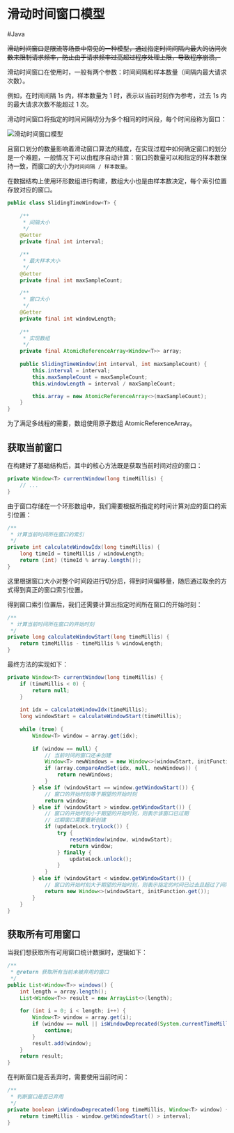 # 滑动时间窗口模型
#Java 

~~滑动时间窗口是限流等场景中常见的一种模型，通过指定时间间隔内最大的访问次数来限制请求频率，防止由于请求频率过高超过程序处理上限，导致程序崩溃。~~

滑动时间窗口在使用时，一般有两个参数：时间间隔和样本数量（间隔内最大请求次数）。

例如，在时间间隔 1s 内，样本数量为 1 时，表示以当前时刻作为参考，过去 1s 内的最大请求次数不能超过 1 次。

滑动时间窗口将指定的时间间隔切分为多个相同的时间段，每个时间段称为窗口：

![滑动时间窗口模型](https://my-images-repo.oss-cn-hangzhou.aliyuncs.com/java/%E6%BB%91%E5%8A%A8%E6%97%B6%E9%97%B4%E7%AA%97%E5%8F%A3%E6%A8%A1%E5%9E%8B.png)

且窗口划分的数量影响着滑动窗口算法的精度，在实现过程中如何确定窗口的划分是一个难题，一般情况下可以由程序自动计算：窗口的数量可以和指定的样本数保持一致，而窗口的大小为`时间间隔 / 样本数量`。

在数据结构上使用环形数组进行构建，数组大小也是由样本数决定，每个索引位置存放对应的窗口。

```java
public class SlidingTimeWindow<T> {
	
	/**  
	 * 间隔大小  
	 */  
	@Getter  
	private final int interval;  

	/**  
	 * 最大样本大小  
	 */  
	@Getter  
	private final int maxSampleCount;  

	/**  
	 * 窗口大小  
	 */  
	@Getter  
	private final int windowLength;
	
	/**  
	 * 实现数组  
	 */  
	private final AtomicReferenceArray<Window<T>> array;
	
	public SlidingTimeWindow(int interval, int maxSampleCount) {  
		this.interval = interval;  
		this.maxSampleCount = maxSampleCount;  
		this.windowLength = interval / maxSampleCount;  

		this.array = new AtomicReferenceArray<>(maxSampleCount);  
	}
}
```

为了满足多线程的需要，数组使用原子数组 AtomicReferenceArray。

## 获取当前窗口

在构建好了基础结构后，其中的核心方法既是获取当前时间对应的窗口：

```java
private Window<T> currentWindow(long timeMillis) {
	// ...
}
```

由于窗口存储在一个环形数组中，我们需要根据所指定的时间计算对应的窗口的索引位置：

```java
/**  
 * 计算当前时间所在窗口的索引  
 */  
private int calculateWindowIdx(long timeMillis) {  
    long timeId = timeMillis / windowLength;  
    return (int) (timeId % array.length());  
}
```

这里根据窗口大小对整个时间段进行切分后，得到时间偏移量，随后通过取余的方式得到真正的窗口索引位置。

得到窗口索引位置后，我们还需要计算出指定时间所在窗口的开始时刻：

```java
/**  
 * 计算当前时间所在窗口的开始时刻  
 */  
private long calculateWindowStart(long timeMillis) {  
    return timeMillis - timeMillis % windowLength;  
}
```

最终方法的实现如下：

```java
private Window<T> currentWindow(long timeMillis) {  
    if (timeMillis < 0) {  
        return null;  
    }  
  
    int idx = calculateWindowIdx(timeMillis);  
    long windowStart = calculateWindowStart(timeMillis);  
  
    while (true) {  
        Window<T> window = array.get(idx);  
  
        if (window == null) {  
            // 当前时间的窗口还未创建  
            Window<T> newWindows = new Window<>(windowStart, initFunction.get());  
            if (array.compareAndSet(idx, null, newWindows)) {  
                return newWindows;  
            }  
        } else if (windowStart == window.getWindowStart()) {  
            // 窗口的开始时刻等于期望的开始时刻  
            return window;  
        } else if (windowStart > window.getWindowStart()) {  
            // 窗口的开始时刻小于期望的开始时刻，则表示该窗口已过期  
            // 过期窗口需要重新创建  
            if (updateLock.tryLock()) {  
                try {  
                    resetWindow(window, windowStart);  
                    return window;  
                } finally {  
                    updateLock.unlock();  
                }  
            }  
        } else if (windowStart < window.getWindowStart()) {  
            // 窗口的开始时刻大于期望的开始时刻，则表示指定的时间已过去且超过了间隔时间  
            return new Window<>(windowStart, initFunction.get());  
        }  
    }  
}
```

## 获取所有可用窗口

当我们想获取所有可用窗口统计数据时，逻辑如下：

```java
/**  
 * @return 获取所有当前未被弃用的窗口  
 */  
public List<Window<T>> windows() {  
    int length = array.length();  
    List<Window<T>> result = new ArrayList<>(length);  
  
    for (int i = 0; i < length; i++) {  
        Window<T> window = array.get(i);  
        if (window == null || isWindowDeprecated(System.currentTimeMillis(), window)) {  
            continue;  
        }  
        result.add(window);  
    }  
    return result;  
}
```

在判断窗口是否丢弃时，需要使用当前时间：

```java
/**  
 * 判断窗口是否已弃用  
 */  
private boolean isWindowDeprecated(long timeMillis, Window<T> window) {  
    return timeMillis - window.getWindowStart() > interval;  
}
```